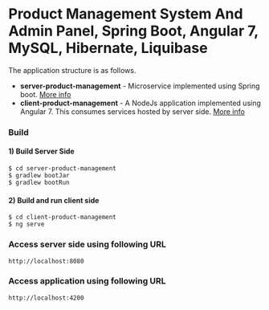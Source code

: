 # Product Management System And Admin Panel, Spring Boot, Angular 7, MySQL, Hibernate, Liquibase

The application structure is as follows.
- **server-product-management** - Microservice implemented using Spring boot. [More info](server-product-management/README.md)
- **client-product-management** - A NodeJs application implemented using Angular 7. This consumes services hosted by server side.  [More info](client-product-management/README.md)

### Build

#### 1) Build Server Side
   
```
$ cd server-product-management
$ gradlew bootJar
$ gradlew bootRun
```

#### 2) Build and run client side

```
$ cd client-product-management
$ ng serve
```

### Access server side using following URL

```
http://localhost:8080
```

### Access application using following URL

```
http://localhost:4200
```

